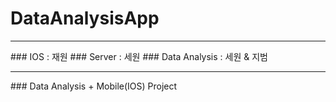 # DataAnalysisApp
<hr>
### IOS : 재원
### Server : 세원
### Data Analysis : 세원 & 지범
<hr>
### Data Analysis + Mobile(IOS) Project
